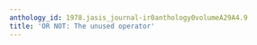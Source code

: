 ```yaml
---
anthology_id: 1978.jasis_journal-ir0anthology0volumeA29A4.9
title: 'OR NOT: The unused operator'
---
```

